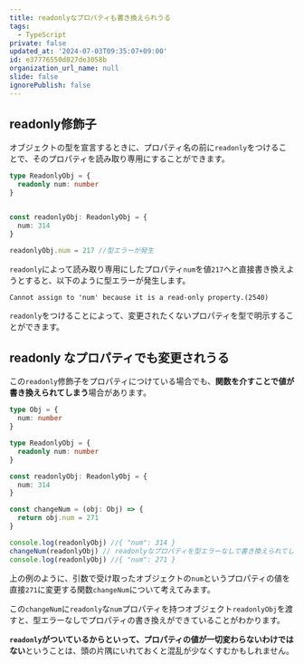 ```yaml
---
title: readonlyなプロパティも書き換えられうる
tags:
  - TypeScript
private: false
updated_at: '2024-07-03T09:35:07+09:00'
id: e37776550d027de3058b
organization_url_name: null
slide: false
ignorePublish: false
---
```

## readonly修飾子
オブジェクトの型を宣言するときに、プロパティ名の前に`readonly`をつけることで、そのプロパティを読み取り専用にすることができます。
```ts
type ReadonlyObj = {
  readonly num: number
}


const readonlyObj: ReadonlyObj = {
  num: 314
}

readonlyObj.num = 217 //型エラーが発生
```
`readonly`によって読み取り専用にしたプロパティ`num`を値`217`へと直接書き換えようとすると、以下のように型エラーが発生します。
```
Cannot assign to 'num' because it is a read-only property.(2540)
```
`readonly`をつけることによって、変更されたくないプロパティを型で明示することができます。
## readonly なプロパティでも変更されうる
この`readonly`修飾子をプロパティにつけている場合でも、**関数を介すことで値が書き換えられてしまう**場合があります。

```ts
type Obj = {
  num: number
}

type ReadonlyObj = {
  readonly num: number
}

const readonlyObj: ReadonlyObj = {
  num: 314
}

const changeNum = (obj: Obj) => {
  return obj.num = 271
}

console.log(readonlyObj) //{ "num": 314 } 
changeNum(readonlyObj) // readonlyなプロパティを型エラーなしで書き換えられてしまう。
console.log(readonlyObj) //{ "num": 271 } 
```
上の例のように、引数で受け取ったオブジェクトの`num`というプロパティの値を直接`271`に変更する関数`changeNum`について考えてみます。

この`changeNum`に`readonly`な`num`プロパティを持つオブジェクト`readonlyObj`を渡すと、型エラーなしでプロパティの書き換えができていることがわかります。

**`readonly`がついているからといって、プロパティの値が一切変わらないわけではない**ということは、頭の片隅にいれておくと混乱が少なくすむかもしれません。
